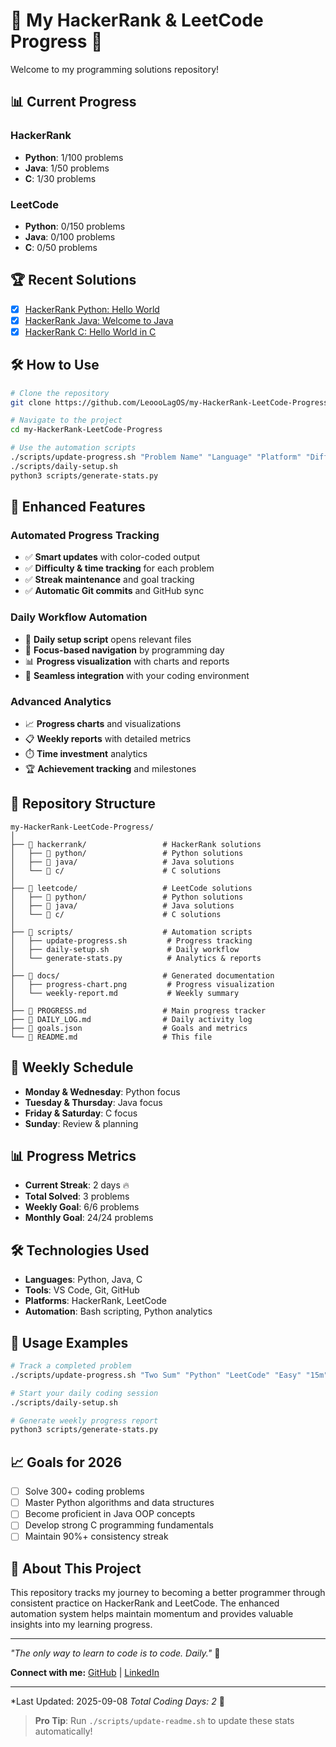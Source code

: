 # 🌟 My HackerRank & LeetCode Progress 🚀

Welcome to my programming solutions repository!

## 📊 Current Progress

### HackerRank
- **Python**: 1/100 problems
- **Java**: 1/50 problems  
- **C**: 1/30 problems

### LeetCode
- **Python**: 0/150 problems
- **Java**: 0/100 problems
- **C**: 0/50 problems

## 🏆 Recent Solutions

- [X] [HackerRank Python: Hello World](hackerrank/python/hello-world.py)
- [X] [HackerRank Java: Welcome to Java](hackerrank/java/welcome-to-java.java)
- [X] [HackerRank C: Hello World in C](hackerrank/c/hello-world.c)

## 🛠️ How to Use

```bash
# Clone the repository
git clone https://github.com/LeoooLagOS/my-HackerRank-LeetCode-Progress.git

# Navigate to the project
cd my-HackerRank-LeetCode-Progress

# Use the automation scripts
./scripts/update-progress.sh "Problem Name" "Language" "Platform" "Difficulty" "Time"
./scripts/daily-setup.sh
python3 scripts/generate-stats.py
```

## 🚀 Enhanced Features

### Automated Progress Tracking
- ✅ **Smart updates** with color-coded output
- ✅ **Difficulty & time tracking** for each problem
- ✅ **Streak maintenance** and goal tracking
- ✅ **Automatic Git commits** and GitHub sync

### Daily Workflow Automation
- 📅 **Daily setup script** opens relevant files
- 🎯 **Focus-based navigation** by programming day
- 📊 **Progress visualization** with charts and reports
- 🔄 **Seamless integration** with your coding environment

### Advanced Analytics
- 📈 **Progress charts** and visualizations
- 📋 **Weekly reports** with detailed metrics
- ⏱️ **Time investment** analytics
- 🏆 **Achievement tracking** and milestones

## 📁 Repository Structure

```
my-HackerRank-LeetCode-Progress/
│
├── 📁 hackerrank/                 # HackerRank solutions
│   ├── 📁 python/                 # Python solutions
│   ├── 📁 java/                   # Java solutions
│   └── 📁 c/                      # C solutions
│
├── 📁 leetcode/                   # LeetCode solutions
│   ├── 📁 python/                 # Python solutions
│   ├── 📁 java/                   # Java solutions
│   └── 📁 c/                      # C solutions
│
├── 📁 scripts/                    # Automation scripts
│   ├── update-progress.sh         # Progress tracking
│   ├── daily-setup.sh             # Daily workflow
│   └── generate-stats.py          # Analytics & reports
│
├── 📁 docs/                       # Generated documentation
│   ├── progress-chart.png         # Progress visualization
│   └── weekly-report.md           # Weekly summary
│
├── 📄 PROGRESS.md                 # Main progress tracker
├── 📄 DAILY_LOG.md                # Daily activity log
├── 📄 goals.json                  # Goals and metrics
└── 📄 README.md                   # This file
```

## 🎯 Weekly Schedule

- **Monday & Wednesday**: Python focus
- **Tuesday & Thursday**: Java focus  
- **Friday & Saturday**: C focus
- **Sunday**: Review & planning

## 📊 Progress Metrics

- **Current Streak**: 2 days 🔥
- **Total Solved**: 3 problems
- **Weekly Goal**: 6/6 problems
- **Monthly Goal**: 24/24 problems

## 🛠️ Technologies Used

- **Languages**: Python, Java, C
- **Tools**: VS Code, Git, GitHub
- **Platforms**: HackerRank, LeetCode
- **Automation**: Bash scripting, Python analytics

## 🔄 Usage Examples

```bash
# Track a completed problem
./scripts/update-progress.sh "Two Sum" "Python" "LeetCode" "Easy" "15m"

# Start your daily coding session
./scripts/daily-setup.sh

# Generate weekly progress report
python3 scripts/generate-stats.py
```

## 📈 Goals for 2026

- [ ] Solve 300+ coding problems
- [ ] Master Python algorithms and data structures
- [ ] Become proficient in Java OOP concepts
- [ ] Develop strong C programming fundamentals
- [ ] Maintain 90%+ consistency streak

## 🌟 About This Project

This repository tracks my journey to becoming a better programmer through consistent practice on HackerRank and LeetCode. The enhanced automation system helps maintain momentum and provides valuable insights into my learning progress.

---

*"The only way to learn to code is to code. Daily."* 🚀

**Connect with me:** [GitHub](https://github.com/LeooolagOS) | [LinkedIn](https://www.linkedin.com/in/leonardo-lagos) 

---
*Last Updated: 2025-09-08
*Total Coding Days: 2* 🎯

> **Pro Tip**: Run `./scripts/update-readme.sh` to update these stats automatically!
